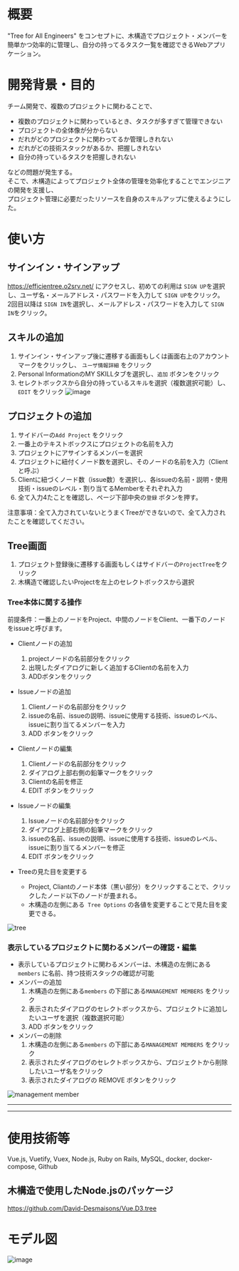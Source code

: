 # 概要
"Tree for All Engineers" をコンセプトに、木構造でプロジェクト・メンバーを簡単かつ効率的に管理し、自分の持ってるタスク一覧を確認できるWebアプリケーション。

# 開発背景・目的
チーム開発で、複数のプロジェクトに関わることで、
- 複数のプロジェクトに関わっているとき、タスクが多すぎて管理できない
- プロジェクトの全体像が分からない
- だれがどのプロジェクトに関わってるか管理しきれない
- だれがどの技術スタックがあるか、把握しきれない
- 自分の持っているタスクを把握しきれない  

などの問題が発生する。  
そこで、木構造によってプロジェクト全体の管理を効率化することでエンジニアの開発を支援し、  
プロジェクト管理に必要だったリソースを自身のスキルアップに使えるようにした。  


# 使い方
## サインイン・サインアップ
https://efficientree.o2srv.net/
にアクセスし、初めての利用は `SIGN UP`を選択し、ユーザ名・メールアドレス・パスワードを入力して `SIGN UP`をクリック。  
2回目以降は `SIGN IN`を選択し、メールアドレス・パスワードを入力して `SIGN IN`をクリック。  

## スキルの追加
1. サインイン・サインアップ後に遷移する画面もしくは画面右上のアカウントマークをクリックし、 `ユーザ情報詳細` をクリック  
2. Personal InformationのMY SKILLタブを選択し、`追加` ボタンをクリック  
3. セレクトボックスから自分の持っているスキルを選択（複数選択可能）し、`EDIT` をクリック
![image](https://user-images.githubusercontent.com/71711872/134709376-a177fa1b-d160-48fa-9947-f51cfa84f955.png)

## プロジェクトの追加
1. サイドバーの`Add Project` をクリック  
2. 一番上のテキストボックスにプロジェクトの名前を入力
3. プロジェクトにアサインするメンバーを選択
4. プロジェクトに紐付くノード数を選択し、そのノードの名前を入力（Clientと呼ぶ）
5. Clientに紐づくノード数（issue数）を選択し、各issueの名前・説明・使用技術・issueのレベル・割り当てるMemberをそれぞれ入力
6. 全て入力4たことを確認し、ページ下部中央の`登録` ボタンを押す。

注意事項：全て入力されていないとうまくTreeができないので、全て入力されたことを確認してください。

## Tree画面
1. プロジェクト登録後に遷移する画面もしくはサイドバーの`ProjectTree`をクリック
2. 木構造で確認したいProjectを左上のセレクトボックスから選択
  
### Tree本体に関する操作
前提条件：一番上のノードをProject、中間のノードをClient、一番下のノードをissueと呼びます。  
- Clientノードの追加 
  1. projectノードの名前部分をクリック
  2. 出現したダイアログに新しく追加するClientの名前を入力
  3. ADDボタンをクリック

- Issueノードの追加
  1. Clientノードの名前部分をクリック
  2. issueの名前、issueの説明、issueに使用する技術、issueのレベル、issueに割り当てるメンバーを入力
  3. ADD ボタンをクリック

- Clientノードの編集
  1. Clientノードの名前部分をクリック
  2. ダイアログ上部右側の鉛筆マークをクリック
  3. Clientの名前を修正
  4. EDIT ボタンをクリック

- Issueノードの編集
  1. Issueノードの名前部分をクリック
  2. ダイアログ上部右側の鉛筆マークをクリック
  3. issueの名前、issueの説明、issueに使用する技術、issueのレベル、issueに割り当てるメンバーを修正
  4. EDIT ボタンをクリック

- Treeの見た目を変更する
  - Project, Cliantのノード本体（黒い部分）をクリックすることで、クリックしたノード以下のノードが畳まれる。
  - 木構造の左側にある` Tree Options` の各値を変更することで見た目を変更できる。

![tree](https://user-images.githubusercontent.com/71711872/134756995-0179ed5a-516f-4a8d-88cc-d289aaa16a3c.gif)


### 表示しているプロジェクトに関わるメンバーの確認・編集
- 表示しているプロジェクトに関わるメンバーは、木構造の左側にある`members` に名前、持つ技術スタックの確認が可能
- メンバーの追加
  1. 木構造の左側にある`members` の下部にある`MANAGEMENT MEMBERS` をクリック
  2. 表示されたダイアログのセレクトボックスから、プロジェクトに追加したいユーザを選択（複数選択可能）
  3. ADD ボタンをクリック
- メンバーの削除
  1. 木構造の左側にある`members` の下部にある`MANAGEMENT MEMBERS` をクリック
  2. 表示されたダイアログのセレクトボックスから、プロジェクトから削除したいユーザ名をクリック
  3. 表示されたダイアログの REMOVE ボタンをクリック

![management member](https://user-images.githubusercontent.com/71711872/134757004-4e511ea0-fa28-412d-8a39-086cf64794e0.gif)


---
---
# 使用技術等
Vue.js, Vuetify, Vuex, Node.js, Ruby on Rails, MySQL, docker, docker-compose, Github

## 木構造で使用したNode.jsのパッケージ
https://github.com/David-Desmaisons/Vue.D3.tree


# モデル図
![image](https://user-images.githubusercontent.com/71711872/133971611-29b2d691-0b9f-4afd-8bc1-30074f681e4f.png)
